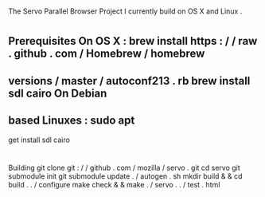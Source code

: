 #
#
The
Servo
Parallel
Browser
Project
I
currently
build
on
OS
X
and
Linux
.
#
#
#
Prerequisites
On
OS
X
:
brew
install
https
:
/
/
raw
.
github
.
com
/
Homebrew
/
homebrew
-
versions
/
master
/
autoconf213
.
rb
brew
install
sdl
cairo
On
Debian
-
based
Linuxes
:
sudo
apt
-
get
install
sdl
cairo
#
#
#
Building
git
clone
git
:
/
/
github
.
com
/
mozilla
/
servo
.
git
cd
servo
git
submodule
init
git
submodule
update
.
/
autogen
.
sh
mkdir
build
&
&
cd
build
.
.
/
configure
make
check
&
&
make
.
/
servo
.
.
/
test
.
html
